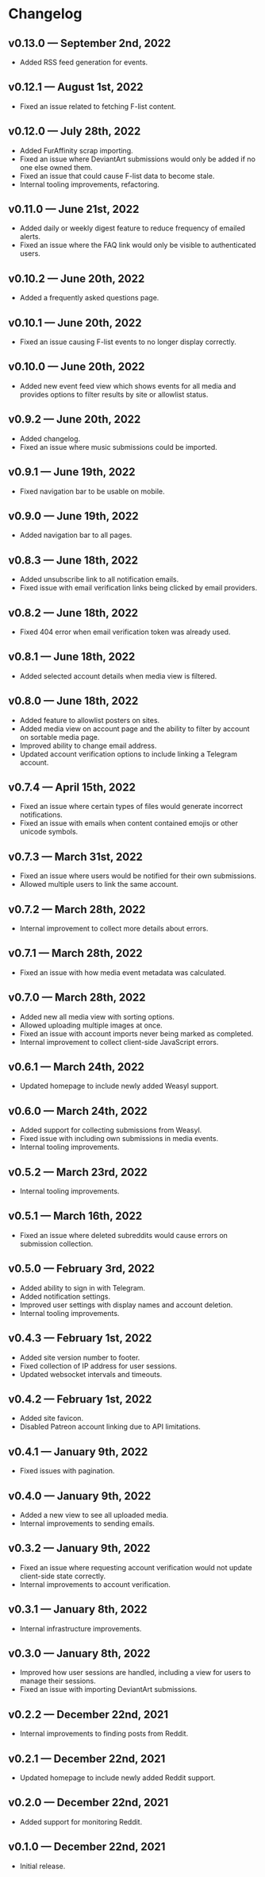 # Changelog

## v0.13.0 — September 2nd, 2022

* Added RSS feed generation for events.

## v0.12.1 — August 1st, 2022

* Fixed an issue related to fetching F-list content.

## v0.12.0 — July 28th, 2022

* Added FurAffinity scrap importing.
* Fixed an issue where DeviantArt submissions would only be added if no one else
  owned them.
* Fixed an issue that could cause F-list data to become stale.
* Internal tooling improvements, refactoring.

## v0.11.0 — June 21st, 2022

* Added daily or weekly digest feature to reduce frequency of emailed alerts.
* Fixed an issue where the FAQ link would only be visible to authenticated
  users.

## v0.10.2 — June 20th, 2022

* Added a frequently asked questions page.

## v0.10.1 — June 20th, 2022

* Fixed an issue causing F-list events to no longer display correctly.

## v0.10.0 — June 20th, 2022

* Added new event feed view which shows events for all media and provides
  options to filter results by site or allowlist status.

## v0.9.2 — June 20th, 2022

* Added changelog.
* Fixed an issue where music submissions could be imported.

## v0.9.1 — June 19th, 2022

* Fixed navigation bar to be usable on mobile.

## v0.9.0 — June 19th, 2022

* Added navigation bar to all pages.

## v0.8.3 — June 18th, 2022

* Added unsubscribe link to all notification emails.
* Fixed issue with email verification links being clicked by email providers.

## v0.8.2 — June 18th, 2022

* Fixed 404 error when email verification token was already used.

## v0.8.1 — June 18th, 2022

* Added selected account details when media view is filtered.

## v0.8.0 — June 18th, 2022

* Added feature to allowlist posters on sites.
* Added media view on account page and the ability to filter by account on
  sortable media page.
* Improved ability to change email address.
* Updated account verification options to include linking a Telegram account.

## v0.7.4 — April 15th, 2022

* Fixed an issue where certain types of files would generate incorrect
  notifications.
* Fixed an issue with emails when content contained emojis or other unicode
  symbols.

## v0.7.3 — March 31st, 2022

* Fixed an issue where users would be notified for their own submissions.
* Allowed multiple users to link the same account.

## v0.7.2 — March 28th, 2022

* Internal improvement to collect more details about errors.

## v0.7.1 — March 28th, 2022

* Fixed an issue with how media event metadata was calculated.

## v0.7.0 — March 28th, 2022

* Added new all media view with sorting options.
* Allowed uploading multiple images at once.
* Fixed an issue with account imports never being marked as completed.
* Internal improvement to collect client-side JavaScript errors.

## v0.6.1 — March 24th, 2022

* Updated homepage to include newly added Weasyl support.

## v0.6.0 — March 24th, 2022

* Added support for collecting submissions from Weasyl.
* Fixed issue with including own submissions in media events.
* Internal tooling improvements.

## v0.5.2 — March 23rd, 2022

* Internal tooling improvements.

## v0.5.1 — March 16th, 2022

* Fixed an issue where deleted subreddits would cause errors on submission
  collection.

## v0.5.0 — February 3rd, 2022

* Added ability to sign in with Telegram.
* Added notification settings.
* Improved user settings with display names and account deletion.
* Internal tooling improvements.

## v0.4.3 — February 1st, 2022

* Added site version number to footer.
* Fixed collection of IP address for user sessions.
* Updated websocket intervals and timeouts.

## v0.4.2 — February 1st, 2022

* Added site favicon.
* Disabled Patreon account linking due to API limitations.

## v0.4.1 — January 9th, 2022

* Fixed issues with pagination.

## v0.4.0 — January 9th, 2022

* Added a new view to see all uploaded media.
* Internal improvements to sending emails.

## v0.3.2 — January 9th, 2022

* Fixed an issue where requesting account verification would not update
  client-side state correctly.
* Internal improvements to account verification.

## v0.3.1 — January 8th, 2022

* Internal infrastructure improvements.

## v0.3.0 — January 8th, 2022

* Improved how user sessions are handled, including a view for users to manage
  their sessions.
* Fixed an issue with importing DeviantArt submissions.

## v0.2.2 — December 22nd, 2021

* Internal improvements to finding posts from Reddit.

## v0.2.1 — December 22nd, 2021

* Updated homepage to include newly added Reddit support.

## v0.2.0 — December 22nd, 2021

* Added support for monitoring Reddit.

## v0.1.0 — December 22nd, 2021

* Initial release.
